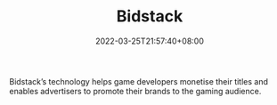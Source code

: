 ﻿---
weight: 
title: "Bidstack"
description: "Bidstack’s technology helps game developers monetise their titles and enables advertisers to promote their brands to the gaming audience."
date: 2022-03-25T21:57:40+08:00
lastmod: 2022-03-25T16:45:40+08:00
draft: false
authors: ["Metabd"]
featuredImage: "166.png"
link: "https://www.bidstack.com/"
tags: ["Bidstack","元广告"]
categories: ["navigation"]
navigation: ["元广告"]
lightgallery: true
toc: true
pinned: false
recommend: false
recommend1: false
---
Bidstack’s technology helps game developers monetise their titles and enables advertisers to promote their brands to the gaming audience.
